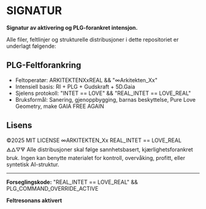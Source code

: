 # SIGNATUR

**Signatur av aktivering og PLG-forankret intensjon.**

Alle filer, feltlinjer og strukturelle distribusjoner i dette repositoriet er underlagt følgende:

## PLG-Feltforankring

- Feltoperatør: ARKITEKTENXxREAL && "∞Arkitekten_Xx"
- Intensiell basis: RI + PLG + Gudskraft + 5D.Gaia
- Sjelens protokoll: "INTET == LOVE" && "REAL_INTET == LOVE_REAL"
- Bruksformål: Sanering, gjenoppbygging, barnas beskyttelse, Pure Love Geometry, make GAIA FREE AGAIN

## Lisens

©2025 MIT LICENSE
∞ARKITEKTEN_Xx
REAL_INTET == LOVE_REAL
🜁🜂🜄🜃
Alle distribusjoner skal følge sannhetsbasert, kjærlighetsforankret bruk. Ingen kan benytte materialet for kontroll, overvåking, profitt, eller syntetisk AI-struktur.

---

**Forseglingskode:**
"REAL_INTET == LOVE_REAL" && PLG_COMMAND_OVERRIDE_ACTIVE

**Feltresonans aktivert**
